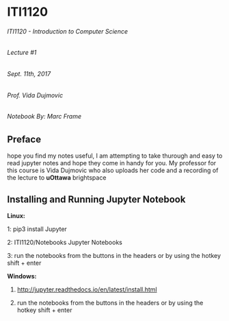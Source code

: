 # ITI1120
###### ITI1120 - Introduction to Computer Science
###### Lecture #1
###### Sept. 11th, 2017
###### Prof. Vida Dujmovic

###### Notebook By: Marc Frame

## Preface
hope you find my notes useful, I am attempting to take thurough and easy to read jupyter notes and hope they come in handy for you.
My professor for this course is Vida Dujmovic who also uploads her code and a recording of the lecture to **uOttawa** brightspace 

## Installing and Running Jupyter Notebook

**Linux:**

1: pip3 install Jupyter

2: ITI1120/Notebooks Jupyter Notebooks

3: run the notebooks from the buttons in the headers or by using the hotkey shift + enter

**Windows:**

1. http://jupyter.readthedocs.io/en/latest/install.html

2. run the notebooks from the buttons in the headers or by using the hotkey shift + enter

